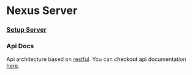 # Nexus Server

### [Setup Server](./docs/setup-server.md)

### Api Docs

Api architecture based on [restful](https://restfulapi.net). You can checkout api documentation [here](https://github.com/Nexus-Chat).
